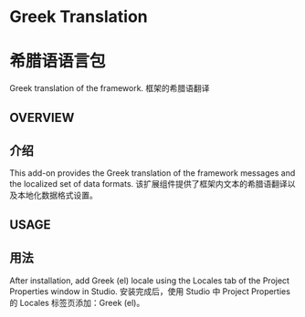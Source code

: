 # Greek Translation
# 希腊语语言包

Greek translation of the framework.
框架的希腊语翻译

## OVERVIEW
## 介绍

This add-on provides the Greek translation of the framework messages and the localized set of data formats.
该扩展组件提供了框架内文本的希腊语翻译以及本地化数据格式设置。

## USAGE
## 用法

After installation, add Greek (el) locale using the Locales tab of the Project Properties window in Studio.
安装完成后，使用 Studio 中 Project Properties 的 Locales 标签页添加：Greek (el)。
